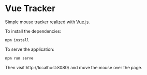 # Vue Tracker

Simple mouse tracker realized with [Vue.js](https://vuejs.org/).

To install the dependencies:
```bash
npm install
```

To serve the application:
```bash
npm run serve
```

Then visit http://localhost:8080/ and move the mouse over the page.
